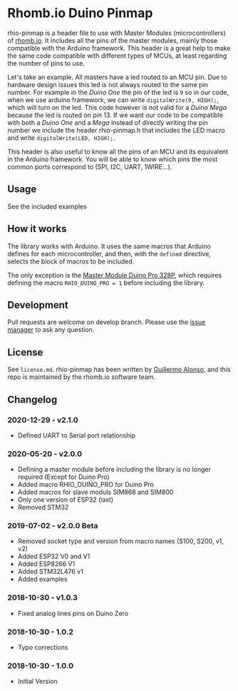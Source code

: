 # Rhomb.io Duino Pinmap

rhio-pinmap is a header file to use with Master Modules (microcontrollers) of [rhomb.io](https://rhomb.io). It includes all the pins of the master modules, mainly those compatible with the Arduino framework. This header is a great help to make the same code compatible with different types of MCUs, at least regarding the number of pins to use.

Let's take an example. All masters have a led routed to an MCU pin. Due to hardware design issues this led is not always routed to the same pin number.  For example in the _Duino One_ the pin of the led is `9` so in our code, when we use arduino framework, we can write `digitalWrite(9, HIGH);`, which will turn on the led. This code however is not valid for a _Duino Mega_ because the led is routed on pin 13. If we want our code to be compatible with both a _Duino One_ and a _Mega_ instead of directly writing the pin number we include the header rhio-pinmap.h that includes the LED macro and write `digitalWrite(LED, HIGH);`.

This header is also useful to know all the pins of an MCU and its equivalent in the Arduino framework. You will be able to know which pins the most common ports correspond to (SPI, I2C, UART, 1WIRE...).

## Usage

See the included examples

## How it works

The library works with Arduino. It uses the same macros that Arduino defines for each microcontroller, and then, with the `defined` directive, selects the block of macros to be included.

The only exception is the [Master Module Duino Pro 328P](https://rhomb.io/products/master-modules/duino-pro-328p/), which requires defining the macro `RHIO_DUINO_PRO = 1` before including the library.

## Development

Pull requests are welcome on develop branch. Please use the [issue manager](https://github.com/Rhomb-io/rhio-pinmap/issues) to ask any question.

## License

See `license.md`. rhio-pinmap has been written by [Guillermo Alonso](https://github.com/orgs/Rhomb-io/people/guialonsoalb), and this repo is maintained by the rhomb.io software team.

## Changelog

### 2020-12-29 - v2.1.0

* Defined UART to Serial port relationship

### 2020-05-20 - v2.0.0

* Defining a master module before including the library is no longer required (Except for Duino Pro)
* Added macro RHIO_DUINO_PRO for Duino Pro
* Added macros for slave moduls SIM868 and SIM800
* Only one version of ESP32 (last)
* Removed STM32

### 2019-07-02 - v2.0.0 Beta

* Removed socket type and version from macro names (S100, S200, v1, v2)
* Added ESP32 V0 and V1
* Added ESP8266 V1
* Added STM32L476 v1
* Added examples

### 2018-10-30 - v1.0.3

* Fixed analog lines pins on Duino Zero

### 2018-10-30 - 1.0.2

* Typo corrections

### 2018-10-30 - 1.0.0

* Initial Version
